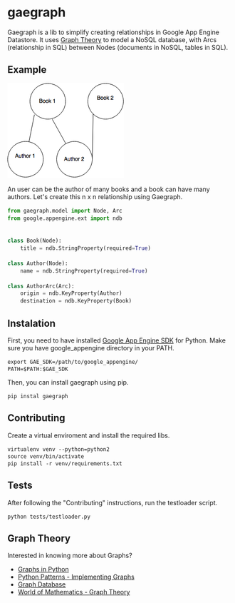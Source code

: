 # gaegraph

Gaegraph is a lib to simplify creating relationships in Google App Engine Datastore. It uses [Graph Theory](https://en.wikipedia.org/wiki/Graph_theory) to model a NoSQL database, with Arcs (relationship in SQL) between Nodes (documents in NoSQL, tables in SQL).

## Example
![Graph Database example of Author and Books](grap-database-example.png)

An user can be the author of many books and a book can have many authors. Let's create this n x n relationship using Gaegraph.

```python
from gaegraph.model import Node, Arc
from google.appengine.ext import ndb


class Book(Node):
    title = ndb.StringProperty(required=True)

class Author(Node):
    name = ndb.StringProperty(required=True)

class AuthorArc(Arc):
    origin = ndb.KeyProperty(Author)
    destination = ndb.KeyProperty(Book)
```

## Instalation

First, you need to have installed [Google App Engine SDK](https://cloud.google.com/appengine/downloads) for Python. 
Make sure you have google_appengine directory in your PATH.

```
export GAE_SDK=/path/to/google_appengine/
PATH=$PATH:$GAE_SDK
```

Then, you can install gaegraph using pip.

```
pip instal gaegraph
```

## Contributing

Create a virtual enviroment and install the required libs.

```
virtualenv venv --python=python2
source venv/bin/activate
pip install -r venv/requirements.txt
```

## Tests

After following the "Contributing" instructions, run the testloader script.

```
python tests/testloader.py
```

## Graph Theory

Interested in knowing more about Graphs?

- [Graphs in Python](http://www.python-course.eu/graphs_python.php)
- [Python Patterns - Implementing Graphs](https://www.python.org/doc/essays/graphs/)
- [Graph Database](https://en.wikipedia.org/wiki/Graph_database)
- [World of Mathematics - Graph Theory](http://world.mathigon.org/Graph_Theory)
